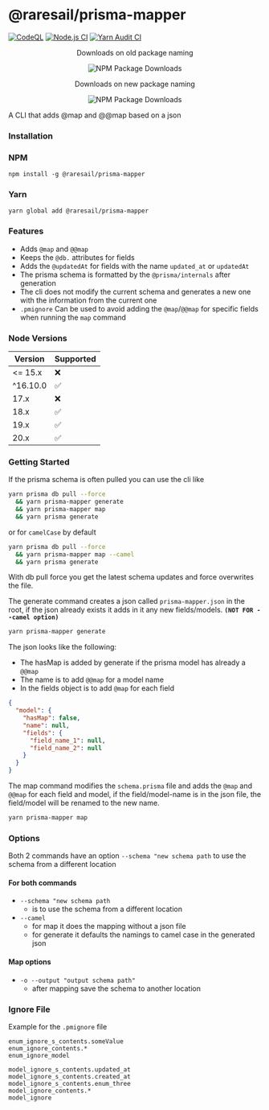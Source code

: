 # @raresail/prisma-mapper

[![CodeQL](https://github.com/RaresAil/prisma-mapper/actions/workflows/codeql.yml/badge.svg?branch=master)](https://github.com/RaresAil/prisma-mapper/actions/workflows/codeql.yml)
[![Node.js CI](https://github.com/RaresAil/prisma-mapper/actions/workflows/node.js.yml/badge.svg)](https://github.com/RaresAil/prisma-mapper/actions/workflows/node.js.yml)
[![Yarn Audit CI](https://github.com/RaresAil/prisma-mapper/actions/workflows/audit.yml/badge.svg)](https://github.com/RaresAil/prisma-mapper/actions/workflows/audit.yml)

<center>

Downloads on old package naming

![NPM Package Downloads](https://badgen.net/npm/dm/prisma-mapper)

Downloads on new package naming

![NPM Package Downloads](https://badgen.net/npm/dm/@raresail/prisma-mapper)

</center>

A CLI that adds @map and @@map based on a json

### Installation

### NPM

```
npm install -g @raresail/prisma-mapper
```

### Yarn

```
yarn global add @raresail/prisma-mapper
```

### Features

- Adds `@map` and `@@map`
- Keeps the `@db.` attributes for fields
- Adds the `@updatedAt` for fields with the name `updated_at` or `updatedAt`
- The prisma schema is formatted by the `@prisma/internals` after generation
- The cli does not modify the current schema and generates a new one with the information from the current one
- `.pmignore` Can be used to avoid adding the `@map`/`@@map` for specific fields when running the `map` command

### Node Versions

| Version  | Supported |
| -------- | --------- |
| <= 15.x  | ❌        |
| ^16.10.0 | ✅        |
| 17.x     | ❌        |
| 18.x     | ✅        |
| 19.x     | ✅        |
| 20.x     | ✅        |

### Getting Started

If the prisma schema is often pulled you can use the cli like

```bash
yarn prisma db pull --force
  && yarn prisma-mapper generate
  && yarn prisma-mapper map
  && yarn prisma generate
```

or for `camelCase` by default

```bash
yarn prisma db pull --force
  && yarn prisma-mapper map --camel
  && yarn prisma generate
```

With db pull force you get the latest schema updates and
force overwrites the file.

The generate command creates a json called `prisma-mapper.json` in the root,
if the json already exists it adds in it any new fields/models. **`(NOT FOR --camel option)`**

```bash
yarn prisma-mapper generate
```

The json looks like the following:

- The hasMap is added by generate if the prisma model has already a `@@map`
- The name is to add `@@map` for a model name
- In the fields object is to add `@map` for each field

```json
{
  "model": {
    "hasMap": false,
    "name": null,
    "fields": {
      "field_name_1": null,
      "field_name_2": null
    }
  }
}
```

The map command modifies the `schema.prisma` file and adds the `@map` and `@@map`
for each field and model, if the field/model-name is in the json file, the
field/model will be renamed to the new name.

```bash
yarn prisma-mapper map
```

### Options

Both 2 commands have an option `--schema "new schema path` to use the schema from a different location

#### For both commands

- `--schema "new schema path`
  - is to use the schema from a different location
- `--camel`
  - for map it does the mapping without a json file
  - for generate it defaults the namings to camel case in the generated json

#### Map options

- `-o --output "output schema path"`
  - after mapping save the schema to another location

### Ignore File

Example for the `.pmignore` file

```pmignore
enum_ignore_s_contents.someValue
enum_ignore_contents.*
enum_ignore_model

model_ignore_s_contents.updated_at
model_ignore_s_contents.created_at
model_ignore_s_contents.enum_three
model_ignore_contents.*
model_ignore
```
